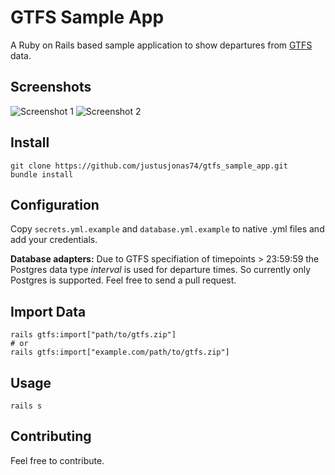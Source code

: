 # GTFS Sample App

A Ruby on Rails based sample application to show departures from [GTFS](https://developers.google.com/transit/gtfs/) data.  

## Screenshots
![Screenshot 1](docs/img/screen.png1?raw=true)
![Screenshot 2](docs/img/screen.png2?raw=true)

## Install
```
git clone https://github.com/justusjonas74/gtfs_sample_app.git
bundle install
```

## Configuration

Copy `secrets.yml.example` and `database.yml.example` to native .yml files and add your credentials.

__Database adapters:__  Due to GTFS specifiation of timepoints > 23:59:59 the Postgres data type _interval_ is used for departure times. So currently only Postgres is supported. Feel free to send a pull request. 

## Import Data
```
rails gtfs:import["path/to/gtfs.zip"]
# or 
rails gtfs:import["example.com/path/to/gtfs.zip"]
```

## Usage
```
rails s
```

## Contributing
Feel free to contribute. 

